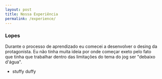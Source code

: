 ```yaml
---
layout: post
title: Nossa Experiência
permalink: /experience/
---
```


### Lopes
Durante o processo de aprendizado eu comecei a desenvolver o desing da protagonista. Eu não tinha muita ideia por onde começar exeto pelo fato que tinha que trabalhar dentro das limitações do tema do jog ser "debaixo d'água".
![]()


- stuffy duffy
